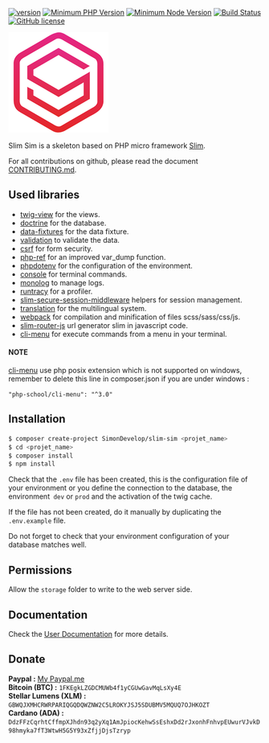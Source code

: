 [![version](https://img.shields.io/badge/Version-1.0.2-brightgreen.svg)](https://github.com/SimonDevelop/slim-sim/releases/tag/1.0.2)
[![Minimum PHP Version](https://img.shields.io/badge/php-%3E%3D%207.1.3-8892BF.svg)](https://php.net/)
[![Minimum Node Version](https://img.shields.io/badge/node-%3E%3D%206.11.5-brightgreen.svg)](https://nodejs.org/en/)
[![Build Status](https://travis-ci.org/SimonDevelop/slim-sim.svg?branch=master)](https://travis-ci.org/SimonDevelop/slim-sim)
[![GitHub license](https://img.shields.io/badge/License-MIT-blue.svg)](https://github.com/SimonDevelop/slim-sim/blob/master/LICENSE)

![](https://github.com/SimonDevelop/slim-sim/raw/master/assets/img/logo.png)

Slim Sim is a skeleton based on PHP micro framework [Slim](https://www.slimframework.com/).

For all contributions on github, please read the document [CONTRIBUTING.md](https://github.com/SimonDevelop/slim-sim/blob/master/.github/CONTRIBUTING.md).


## Used libraries

- [twig-view](https://github.com/slimphp/Twig-View) for the views.
- [doctrine](https://github.com/doctrine/doctrine2) for the database.
- [data-fixtures](https://github.com/doctrine/data-fixtures) for the data fixture.
- [validation](https://github.com/Respect/Validation) to validate the data.
- [csrf](https://github.com/slimphp/Slim-Csrf) for form security.
- [php-ref](https://github.com/digitalnature/php-ref) for an improved var_dump function.
- [phpdotenv](https://github.com/vlucas/phpdotenv) for the configuration of the environment.
- [console](https://github.com/symfony/console) for terminal commands.
- [monolog](https://github.com/Seldaek/monolog) to manage logs.
- [runtracy](https://github.com/runcmf/runtracy) for a profiler.
- [slim-secure-session-middleware](https://github.com/adbario/slim-secure-session-middleware) helpers for session management.
- [translation](https://github.com/symfony/translation) for the multilingual system.
- [webpack](https://github.com/webpack/webpack) for compilation and minification of files scss/sass/css/js.
- [slim-router-js](https://github.com/llvdl/slim-router-js) url generator slim in javascript code.
- [cli-menu](https://github.com/php-school/cli-menu) for execute commands from a menu in your terminal.

#### NOTE
[cli-menu](https://github.com/php-school/cli-menu) use php posix extension which is not supported on windows, remember to delete this line in composer.json if you are under windows :
```
"php-school/cli-menu": "^3.0"
```

## Installation

```bash
$ composer create-project SimonDevelop/slim-sim <projet_name>
$ cd <projet_name>
$ composer install
$ npm install
```
Check that the `.env` file has been created, this is the configuration file of your environment or you define the connection to the database, the environment` dev` or `prod` and the activation of the twig cache.

If the file has not been created, do it manually by duplicating the `.env.example` file.

Do not forget to check that your environment configuration of your database matches well.


## Permissions

Allow the `storage` folder to write to the web server side.


## Documentation

Check the [User Documentation](https://slim-sim.netlify.com/) for more details.


## Donate

**Paypal :** [My Paypal.me](https://www.paypal.me/simonmicheneau)<br>
**Bitcoin (BTC) :** `1FKEgkLZGDCMUWb4f1yCGUwGavMqLsXy4E`<br>
**Stellar Lumens (XLM) :** `GBWQJXMHCRWRPARIQGQDQWZNW2C5LROKYJSJ5SDUBMV5MQUQ7OJHKOZT`<br>
**Cardano (ADA) :** `DdzFFzCqrhtCffmpXJhdn93q2yXq1AmJpiocKehwSsEshxDd2rJxonhFnhvpEUwurVJvkD98hmyka7fT3WtwH5G5Y93xZfjjDjsTzryp`
